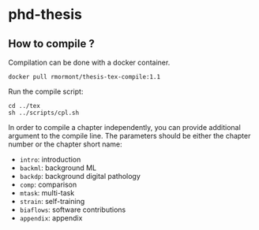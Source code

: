 # phd-thesis


## How to compile ?

Compilation can be done with a docker container.

```
docker pull rmormont/thesis-tex-compile:1.1
```

Run the compile script:

```
cd ../tex
sh ../scripts/cpl.sh
```

In order to compile a chapter independently, you can provide additional argument to the compile line.
The parameters should be either the chapter number or the chapter short name:

- `intro`: introduction
- `backml`: background ML
- `backdp`: background digital pathology
- `comp`: comparison 
- `mtask`: multi-task
- `strain`: self-training
- `biaflows`: software contributions
- `appendix`: appendix
